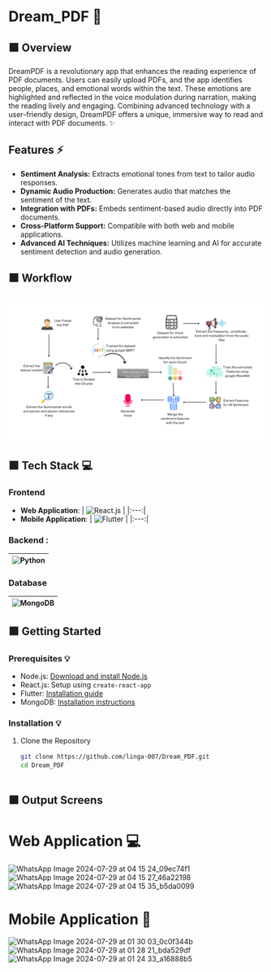 # Dream_PDF 📖

## 🟩 Overview
DreamPDF is a revolutionary app that enhances the reading experience of PDF documents. Users can easily upload PDFs, and the app identifies people, places, and emotional words within the text. These emotions are highlighted and reflected in the voice modulation during narration, making the reading lively and engaging. Combining advanced technology with a user-friendly design, DreamPDF offers a unique, immersive way to read and interact with PDF documents. ✨

## Features ⚡
- **Sentiment Analysis:** Extracts emotional tones from text to tailor audio responses.
- **Dynamic Audio Production:** Generates audio that matches the sentiment of the text.
- **Integration with PDFs:** Embeds sentiment-based audio directly into PDF documents.
- **Cross-Platform Support:** Compatible with both web and mobile applications.
- **Advanced AI Techniques:** Utilizes machine learning and AI for accurate sentiment detection and audio generation.


## 🟩 Workflow
![image](Images/workflow.png)


## 🟩 Tech Stack 💻

### Frontend
 - **Web Application**:
| ![React.js](https://img.shields.io/badge/React.js--green) |
    |:---:|
- **Mobile Application**:
  | ![Flutter](https://img.shields.io/badge/Flutter--brightgreen) |
    |:---:|
### Backend :
 | ![Python](https://img.shields.io/badge/Python--yellow) |
  |:---:|

### Database
 | ![MongoDB](https://img.shields.io/badge/MongoDB--orange) |
  |:---:|


## 🟩 Getting Started 

### Prerequisites 💡
- Node.js: [Download and install Node.js](https://nodejs.org/)
- React.js: Setup using `create-react-app`
- Flutter: [Installation guide](https://flutter.dev/docs/get-started/install)
- MongoDB: [Installation instructions](https://www.mongodb.com/try/download/community)

### Installation 💡 
1. Clone the Repository
   ```bash
   git clone https://github.com/linga-007/Dream_PDF.git
   cd Dream_PDF



## 🟩 Output Screens

# Web Application 💻

![WhatsApp Image 2024-07-29 at 04 15 24_09ec74f1](https://github.com/user-attachments/assets/4b115438-1edc-4823-b305-beaf59998d97)
![WhatsApp Image 2024-07-29 at 04 15 27_46a22198](https://github.com/user-attachments/assets/9288e2c1-345a-4411-b6c3-e677429242e3)
![WhatsApp Image 2024-07-29 at 04 15 35_b5da0099](https://github.com/user-attachments/assets/b69aaa67-0ae5-4ac7-9d1b-04ce09463743)

# Mobile Application 📱

![WhatsApp Image 2024-07-29 at 01 30 03_0c0f344b](https://github.com/user-attachments/assets/8cc3c021-dabd-4b80-8553-183cdfdffd45)
![WhatsApp Image 2024-07-29 at 01 28 21_bda529df](https://github.com/user-attachments/assets/a4b51c5e-6584-443c-9f19-ba24de818d59)
![WhatsApp Image 2024-07-29 at 01 24 33_a16888b5](https://github.com/user-attachments/assets/9ff4cfcf-d1e1-42ed-af21-d6b055ffa41d)











